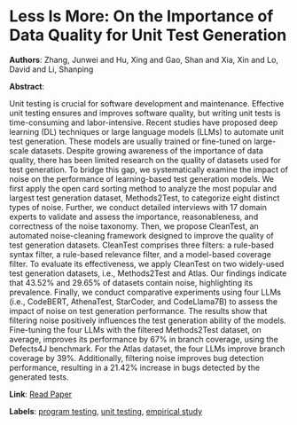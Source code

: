 # Less Is More: On the Importance of Data Quality for Unit Test Generation

**Authors**: Zhang, Junwei and Hu, Xing and Gao, Shan and Xia, Xin and Lo, David and Li, Shanping

**Abstract**:

Unit testing is crucial for software development and maintenance. Effective unit testing ensures and improves software quality, but writing unit tests is time-consuming and labor-intensive. Recent studies have proposed deep learning (DL) techniques or large language models (LLMs) to automate unit test generation. These models are usually trained or fine-tuned on large-scale datasets. Despite growing awareness of the importance of data quality, there has been limited research on the quality of datasets used for test generation. To bridge this gap, we systematically examine the impact of noise on the performance of learning-based test generation models. We first apply the open card sorting method to analyze the most popular and largest test generation dataset, Methods2Test, to categorize eight distinct types of noise. Further, we conduct detailed interviews with 17 domain experts to validate and assess the importance, reasonableness, and correctness of the noise taxonomy. Then, we propose CleanTest, an automated noise-cleaning framework designed to improve the quality of test generation datasets. CleanTest comprises three filters: a rule-based syntax filter, a rule-based relevance filter, and a model-based coverage filter. To evaluate its effectiveness, we apply CleanTest on two widely-used test generation datasets, i.e., Methods2Test and Atlas. Our findings indicate that 43.52\% and 29.65\% of datasets contain noise, highlighting its prevalence. Finally, we conduct comparative experiments using four LLMs (i.e., CodeBERT, AthenaTest, StarCoder, and CodeLlama7B) to assess the impact of noise on test generation performance. The results show that filtering noise positively influences the test generation ability of the models. Fine-tuning the four LLMs with the filtered Methods2Test dataset, on average, improves its performance by 67\% in branch coverage, using the Defects4J benchmark. For the Atlas dataset, the four LLMs improve branch coverage by 39\%. Additionally, filtering noise improves bug detection performance, resulting in a 21.42\% increase in bugs detected by the generated tests.

**Link**: [Read Paper](https://doi.org/10.1145/3715778)

**Labels**: [program testing](../../labels/program_testing.md), [unit testing](../../labels/unit_testing.md), [empirical study](../../labels/empirical_study.md)
